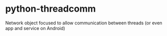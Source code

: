 python-threadcomm
=================

Network object focused to allow communication between threads (or even app and service on Android)
